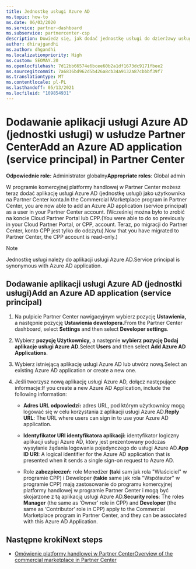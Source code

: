 ```yaml
---
title: Jednostkę usługi Azure AD
ms.topic: how-to
ms.date: 06/03/2020
ms.service: partner-dashboard
ms.subservice: partnercenter-csp
description: Dowiedz się, jak dodać jednostkę usługi do dzierżawy usługi Azure AD. Oznacza to dodanie aplikacji usługi Azure AD (jednostki usługi) w Partner Center.
author: dhirajgandhi
ms.author: dhgandhi
ms.localizationpriority: High
ms.custom: SEOMAY.20
ms.openlocfilehash: 7d12bb66574e6bcee60b2a1df1673dc9171fbee2
ms.sourcegitcommit: 7a6836bd962d5b426a8cb34a9132a87cbbbf39f7
ms.translationtype: MT
ms.contentlocale: pl-PL
ms.lasthandoff: 05/13/2021
ms.locfileid: "109854931"
---
```

# <a name="add-an-azure-ad-application-service-principal-in-partner-center"></a><span data-ttu-id="9cedc-104">Dodawanie aplikacji usługi Azure AD (jednostki usługi) w usłudze Partner Center</span><span class="sxs-lookup"><span data-stu-id="9cedc-104">Add an Azure AD application (service principal) in Partner Center</span></span>

<span data-ttu-id="9cedc-105">**Odpowiednie role:** Administrator globalny</span><span class="sxs-lookup"><span data-stu-id="9cedc-105">**Appropriate roles**: Global admin</span></span>

<span data-ttu-id="9cedc-106">W programie komercyjnej platformy handlowej w Partner Center możesz teraz dodać aplikację usługi Azure AD (jednostkę usługi) jako użytkownika na Partner Center konta.</span><span class="sxs-lookup"><span data-stu-id="9cedc-106">In the Commercial Marketplace program in Partner Center, you are now able to add an Azure AD application (service principal) as a user in your Partner Center account.</span></span> <span data-ttu-id="9cedc-107">(Wcześniej można było to zrobić na koncie Cloud Partner Portal lub CPP.</span><span class="sxs-lookup"><span data-stu-id="9cedc-107">(You were able to do so previously in your Cloud Partner Portal, or CPP, account.</span></span> <span data-ttu-id="9cedc-108">Teraz, po migracji do Partner Center, konto CPP jest tylko do odczytu).</span><span class="sxs-lookup"><span data-stu-id="9cedc-108">Now that you have migrated to Partner Center, the CPP account is read-only.)</span></span>
 
>[!Note] 
><span data-ttu-id="9cedc-109">Jednostkę usługi należy do aplikacji usługi Azure AD.</span><span class="sxs-lookup"><span data-stu-id="9cedc-109">Service principal is synonymous with Azure AD application.</span></span>

## <a name="add-an-azure-ad-application-service-principal"></a><span data-ttu-id="9cedc-110">Dodawanie aplikacji usługi Azure AD (jednostki usługi)</span><span class="sxs-lookup"><span data-stu-id="9cedc-110">Add an Azure AD application (service principal)</span></span>

1. <span data-ttu-id="9cedc-111">Na pulpicie Partner Center nawigacyjnym wybierz pozycję **Ustawienia,** a następnie pozycję **Ustawienia dewelopera.**</span><span class="sxs-lookup"><span data-stu-id="9cedc-111">From the Partner Center dashboard, select **Settings** and then select **Developer settings**.</span></span>

2. <span data-ttu-id="9cedc-112">Wybierz **pozycję Użytkownicy,** a następnie **wybierz pozycję Dodaj aplikacje usługi Azure AD.**</span><span class="sxs-lookup"><span data-stu-id="9cedc-112">Select **Users** and then select **Add Azure AD Applications**.</span></span>

3. <span data-ttu-id="9cedc-113">Wybierz istniejącą aplikację usługi Azure AD lub utwórz nową.</span><span class="sxs-lookup"><span data-stu-id="9cedc-113">Select an existing Azure AD application or create a new one.</span></span>

4. <span data-ttu-id="9cedc-114">Jeśli tworzysz nową aplikację usługi Azure AD, dołącz następujące informacje:</span><span class="sxs-lookup"><span data-stu-id="9cedc-114">If you create a new Azure AD Application, include the following information:</span></span>  

   - <span data-ttu-id="9cedc-115">**Adres URL odpowiedzi:** adres URL, pod którym użytkownicy mogą logować się w celu korzystania z aplikacji usługi Azure AD.</span><span class="sxs-lookup"><span data-stu-id="9cedc-115">**Reply URL**: The URL where users can sign in to use your Azure AD application.</span></span>

   - <span data-ttu-id="9cedc-116">**Identyfikator URI identyfikatora aplikacji:** identyfikator logiczny aplikacji usługi Azure AD, który jest prezentowany podczas wysyłanie żądania logowania pojedynczego do usługi Azure AD.</span><span class="sxs-lookup"><span data-stu-id="9cedc-116">**App ID URI**: A logical identifier for the Azure AD application that is presented when it sends a single sign-on request to Azure AD.</span></span>

   - <span data-ttu-id="9cedc-117">Role **zabezpieczeń:** role Menedżer **(taki** sam jak rola "Właściciel" w programie CPP) i Deweloper **(takie** same jak rola "Współautor" w programie CPP) mają zastosowanie do programu komercyjnej platformy handlowej w programie Partner Center i mogą być skojarzone z tą aplikacją usługi Azure AD.</span><span class="sxs-lookup"><span data-stu-id="9cedc-117">**Security roles**: The roles **Manager** (the same as  ‘Owner’ role in CPP) and **Developer** (the same as ‘Contributor’ role in CPP) apply to the Commercial Marketplace program in Partner Center, and they can be associated with this Azure AD Application.</span></span>  

## <a name="next-steps"></a><span data-ttu-id="9cedc-118">Następne kroki</span><span class="sxs-lookup"><span data-stu-id="9cedc-118">Next steps</span></span>

- [<span data-ttu-id="9cedc-119">Omówienie platformy handlowej w Partner Center</span><span class="sxs-lookup"><span data-stu-id="9cedc-119">Overview of the commercial marketplace in Partner Center</span></span>](csp-commercial-marketplace-overview.md)